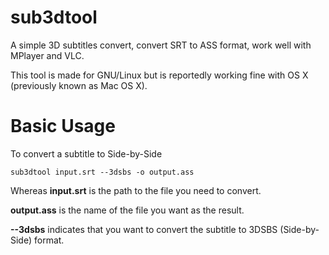 sub3dtool
=========

A simple 3D subtitles convert, convert SRT to ASS format, work well with MPlayer and VLC.

This tool is made for GNU/Linux but is reportedly working fine with OS X (previously known as Mac OS X).

Basic Usage
===========

To convert a subtitle to Side-by-Side

	sub3dtool input.srt --3dsbs -o output.ass

Whereas **input.srt** is the path to the file you need to convert.

**output.ass** is the name of the file you want as the result.

**--3dsbs** indicates that you want to convert the subtitle to 3DSBS (Side-by-Side) format. 
